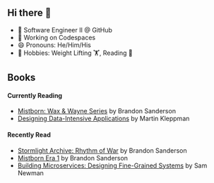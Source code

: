 ## Hi there 👋
- 🔭 Software Engineer II @ GitHub
- 🌱 Working on Codespaces
- 😄 Pronouns: He/Him/His
- 🎲 Hobbies: Weight Lifting 🏋, Reading 📖

## Books
#### Currently Reading
- [Mistborn: Wax & Wayne Series](https://www.goodreads.com/series/123082-mistborn-wax-wayne) by Brandon Sanderson
- [Designing Data-Intensive Applications](https://www.goodreads.com/book/show/23463279-designing-data-intensive-applications?ref=nav_sb_ss_1_14) by Martin Kleppman

#### Recently Read
- [Stormlight Archive: Rhythm of War](https://www.goodreads.com/book/show/49021976-rhythm-of-war?ref=nav_sb_ss_1_7) by Brandon Sanderson
- [Mistborn Era 1](https://www.goodreads.com/list/show/149862.Mistborn_Era_1) by Brandon Sanderson
- [Building Microservices: Designing Fine-Grained Systems](https://www.goodreads.com/book/show/22512931-building-microservices?ref=nav_sb_ss_1_13) by Sam Newman
